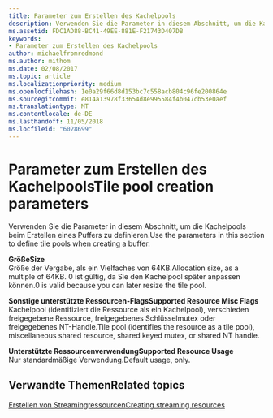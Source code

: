 ```yaml
---
title: Parameter zum Erstellen des Kachelpools
description: Verwenden Sie die Parameter in diesem Abschnitt, um die Kachelpools beim Erstellen eines Puffers zu definieren.
ms.assetid: FDC1AD88-BC41-49EE-881E-F21743D407DB
keywords:
- Parameter zum Erstellen des Kachelpools
author: michaelfromredmond
ms.author: mithom
ms.date: 02/08/2017
ms.topic: article
ms.localizationpriority: medium
ms.openlocfilehash: 1e0a29f66d8d153bc7c558acb804c96fe200864e
ms.sourcegitcommit: e814a13978f33654d8e995584f4b047cb53e0aef
ms.translationtype: MT
ms.contentlocale: de-DE
ms.lasthandoff: 11/05/2018
ms.locfileid: "6028699"
---
```

# <a name="tile-pool-creation-parameters"></a><span data-ttu-id="11df2-104">Parameter zum Erstellen des Kachelpools</span><span class="sxs-lookup"><span data-stu-id="11df2-104">Tile pool creation parameters</span></span>


<span data-ttu-id="11df2-105">Verwenden Sie die Parameter in diesem Abschnitt, um die Kachelpools beim Erstellen eines Puffers zu definieren.</span><span class="sxs-lookup"><span data-stu-id="11df2-105">Use the parameters in this section to define tile pools when creating a buffer.</span></span>

<span data-ttu-id="11df2-106"><span id="Size"></span><span id="size"></span><span id="SIZE"></span>**Größe**</span><span class="sxs-lookup"><span data-stu-id="11df2-106"><span id="Size"></span><span id="size"></span><span id="SIZE"></span>**Size**</span></span>  
<span data-ttu-id="11df2-107">Größe der Vergabe, als ein Vielfaches von 64KB.</span><span class="sxs-lookup"><span data-stu-id="11df2-107">Allocation size, as a multiple of 64KB.</span></span> <span data-ttu-id="11df2-108">0 ist gültig, da Sie den Kachelpool später anpassen können.</span><span class="sxs-lookup"><span data-stu-id="11df2-108">0 is valid because you can later resize the tile pool.</span></span>

<span data-ttu-id="11df2-109"><span id="Supported_Resource_Misc_Flags"></span><span id="supported_resource_misc_flags"></span><span id="SUPPORTED_RESOURCE_MISC_FLAGS"></span>**Sonstige unterstützte Ressourcen-Flags**</span><span class="sxs-lookup"><span data-stu-id="11df2-109"><span id="Supported_Resource_Misc_Flags"></span><span id="supported_resource_misc_flags"></span><span id="SUPPORTED_RESOURCE_MISC_FLAGS"></span>**Supported Resource Misc Flags**</span></span>  
<span data-ttu-id="11df2-110">Kachelpool (identifiziert die Ressource als ein Kachelpool), verschieden freigegebene Ressource, freigegebenes Schlüsselmutex oder freigegebenes NT-Handle.</span><span class="sxs-lookup"><span data-stu-id="11df2-110">Tile pool (identifies the resource as a tile pool), miscellaneous shared resource, shared keyed mutex, or shared NT handle.</span></span>

<span data-ttu-id="11df2-111"><span id="Supported_Resource_Usage"></span><span id="supported_resource_usage"></span><span id="SUPPORTED_RESOURCE_USAGE"></span>**Unterstützte Ressourcenverwendung**</span><span class="sxs-lookup"><span data-stu-id="11df2-111"><span id="Supported_Resource_Usage"></span><span id="supported_resource_usage"></span><span id="SUPPORTED_RESOURCE_USAGE"></span>**Supported Resource Usage**</span></span>  
<span data-ttu-id="11df2-112">Nur standardmäßige Verwendung.</span><span class="sxs-lookup"><span data-stu-id="11df2-112">Default usage, only.</span></span>

## <a name="span-idrelated-topicsspanrelated-topics"></a><span data-ttu-id="11df2-113"><span id="related-topics"></span>Verwandte Themen</span><span class="sxs-lookup"><span data-stu-id="11df2-113"><span id="related-topics"></span>Related topics</span></span>


[<span data-ttu-id="11df2-114">Erstellen von Streamingressourcen</span><span class="sxs-lookup"><span data-stu-id="11df2-114">Creating streaming resources</span></span>](creating-streaming-resources.md)

 

 




